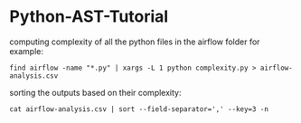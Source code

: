 # Python-AST-Tutorial


computing complexity of all the python files in 
the airflow folder for example:

    find airflow -name "*.py" | xargs -L 1 python complexity.py > airflow-analysis.csv

sorting the outputs based on their complexity: 

    cat airflow-analysis.csv | sort --field-separator=',' --key=3 -n
    
    